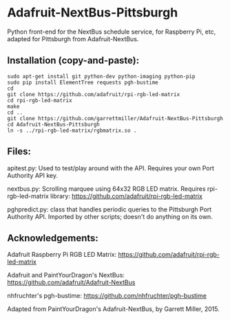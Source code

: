 Adafruit-NextBus-Pittsburgh
================

Python front-end for the NextBus schedule service, for Raspberry Pi, etc, adapted for Pittsburgh from Adafruit-NextBus.


Installation (copy-and-paste):       
----------------
```
sudo apt-get install git python-dev python-imaging python-pip
sudo pip install ElementTree requests pgh-bustime
cd
git clone https://github.com/adafruit/rpi-rgb-led-matrix
cd rpi-rgb-led-matrix
make
cd ..
git clone https://github.com/garrettmiller/Adafruit-NextBus-Pittsburgh
cd Adafruit-NextBus-Pittsburgh
ln -s ../rpi-rgb-led-matrix/rgbmatrix.so .
```

Files:   
----------------

apitest.py: Used to test/play around with the API.  Requires your own Port Authority API key.

nextbus.py: Scrolling marquee using 64x32 RGB LED matrix. Requires rpi-rgb-led-matrix library: https://github.com/adafruit/rpi-rgb-led-matrix

pghpredict.py: class that handles periodic queries to the Pittsburgh Port Authority API. Imported by other scripts; doesn't do anything on its own.


Acknowledgements:   
----------------

Adafruit Raspberry Pi RGB LED Matrix:
https://github.com/adafruit/rpi-rgb-led-matrix

Adafruit and PaintYourDragon's NextBus:
https://github.com/adafruit/Adafruit-NextBus

nhfruchter's pgh-bustime:
https://github.com/nhfruchter/pgh-bustime

Adapted from PaintYourDragon's Adafruit-NextBus, by Garrett Miller, 2015.
